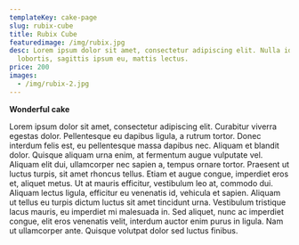 ```yaml
---
templateKey: cake-page
slug: rubix-cube
title: Rubix Cube
featuredimage: /img/rubix.jpg
desc: Lorem ipsum dolor sit amet, consectetur adipiscing elit. Nulla id nisi
  lobortis, sagittis ipsum eu, mattis lectus.
price: 200
images:
  - /img/rubix-2.jpg
---
```


**Wonderful cake**

Lorem ipsum dolor sit amet, consectetur adipiscing elit. Curabitur viverra egestas dolor. Pellentesque eu dapibus ligula, a rutrum tortor. Donec interdum felis est, eu pellentesque massa dapibus nec. Aliquam et blandit dolor. Quisque aliquam urna enim, at fermentum augue vulputate vel. Aliquam elit dui, ullamcorper nec sapien a, tempus ornare tortor. Praesent ut luctus turpis, sit amet rhoncus tellus. Etiam et augue congue, imperdiet eros et, aliquet metus. Ut at mauris efficitur, vestibulum leo at, commodo dui. Aliquam lectus ligula, efficitur eu venenatis id, vehicula et sapien. Aliquam ut tellus eu turpis dictum luctus sit amet tincidunt urna. Vestibulum tristique lacus mauris, eu imperdiet mi malesuada in. Sed aliquet, nunc ac imperdiet congue, elit eros venenatis velit, interdum auctor enim purus in ligula. Nam ut ullamcorper ante. Quisque volutpat dolor sed luctus finibus.
